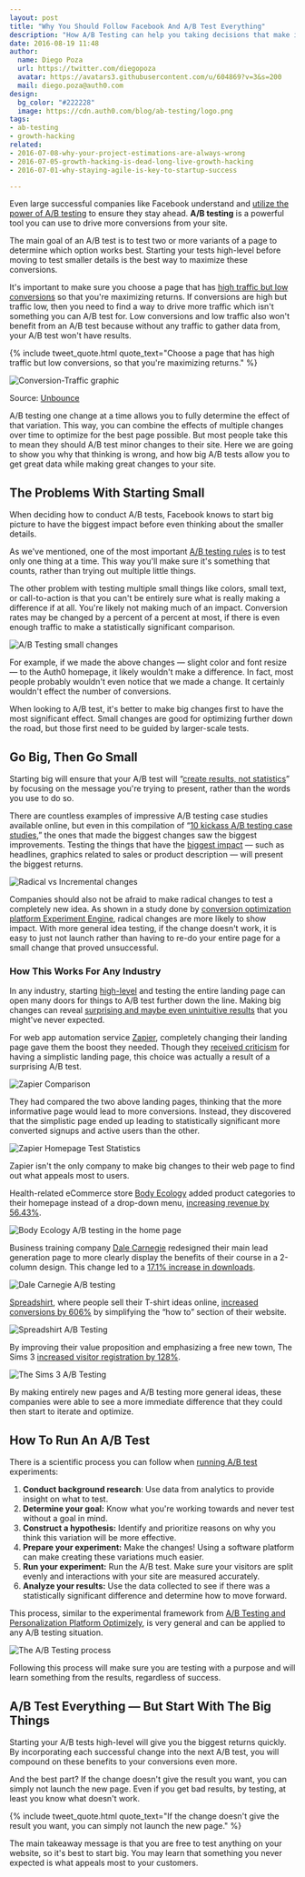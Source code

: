 ```yaml
---
layout: post
title: "Why You Should Follow Facebook And A/B Test Everything"
description: "How A/B Testing can help you taking decisions that make impact"
date: 2016-08-19 11:48
author: 
  name: Diego Poza
  url: https://twitter.com/diegopoza
  avatar: https://avatars3.githubusercontent.com/u/604869?v=3&s=200
  mail: diego.poza@auth0.com
design: 
  bg_color: "#222228"
  image: https://cdn.auth0.com/blog/ab-testing/logo.png
tags: 
- ab-testing
- growth-hacking
related:
- 2016-07-08-why-your-project-estimations-are-always-wrong
- 2016-07-05-growth-hacking-is-dead-long-live-growth-hacking
- 2016-07-01-why-staying-agile-is-key-to-startup-success

---
```


Even large successful companies like Facebook understand and [utilize the power of A/B testing](https://fbinsights.files.wordpress.com/2016/07/facebookiq_placement-optimization.pdf) to ensure they stay ahead. **A/B testing** is a powerful tool you can use to drive more conversions from your site. 

The main goal of an A/B test is to test two or more variants of a page to determine which option works best. Starting your tests high-level before moving to test smaller details is the best way to maximize these conversions. 

It's important to make sure you choose a page that has [high traffic but low conversions](http://unbounce.com/a-b-testing/data-based-a-b-testing-process/) so that you're maximizing returns. If conversions are high but traffic low, then you need to find a way to drive more traffic which isn't something you can A/B test for. Low conversions and low traffic also won't benefit from an A/B test because without any traffic to gather data from, your A/B test won't have results.

{% include tweet_quote.html quote_text="Choose a page that has high traffic but low conversions, so that you're maximizing returns." %}

![Conversion-Traffic graphic](https://cdn.auth0.com/blog/ab-testing/conversion-traffic-graph.png)

Source: [Unbounce](http://webinar.unbounce.com/analytics-for-conversions/?utm_source=Webinar&utm_medium=Blog-Post&utm_content=conversion-rate-optimization&utm_campaign=Hiten-Shah&_ga=1.218726042.2055948509.1470424864)

A/B testing one change at a time allows you to fully determine the effect of that variation. This way, you can combine the effects of multiple changes over time to optimize for the best page possible. But most people take this to mean they should A/B test minor changes to their site. Here we are going to show you why that thinking is wrong, and how big A/B tests allow you to get great data while making great changes to your site.

## The Problems With Starting Small

When deciding how to conduct A/B tests, Facebook knows to start big picture to have the biggest impact before even thinking about the smaller details. 

As we've mentioned, one of the most important [A/B testing rules](https://blog.kissmetrics.com/know-about-ab-testing/) is to test only one thing at a time. This way you'll make sure it's something that counts, rather than trying out multiple little things. 

The other problem with testing multiple small things like colors, small text, or call-to-action is that you can't be entirely sure what is really making a difference if at all. You're likely not making much of an impact. Conversion rates may be changed by a percent of a percent at most, if there is even enough traffic to make a statistically significant comparison.

![A/B Testing small changes](https://cdn.auth0.com/blog/ab-testing/small-changes.png)

For example, if we made the above changes — slight color and font resize — to the Auth0 homepage, it likely wouldn't make a difference. In fact, most people probably wouldn't even notice that we made a change. It certainly wouldn't effect the number of conversions.

When looking to A/B test, it's better to make big changes first to have the most significant effect. Small changes are good for optimizing further down the road, but those first need to be guided by larger-scale tests.

## Go Big, Then Go Small

Starting big will ensure that your A/B test will “[create results, not statistics](https://blog.kissmetrics.com/ab-testing-results/)” by focusing on the message you're trying to present, rather than the words you use to do so.

There are countless examples of impressive A/B testing case studies available online, but even in this compilation of “[10 kickass A/B testing case studies](https://vwo.com/blog/10-kickass-ab-testing-case-studies/),” the ones that made the biggest changes saw the biggest improvements. Testing the things that have the [biggest impact](https://blog.kissmetrics.com/ab-testing-introduction/) — such as headlines, graphics related to sales or product description — will present the biggest returns.

![Radical vs Incremental changes](https://cdn.auth0.com/blog/ab-testing/radical-vs-incremental-changes.png)

Companies should also not be afraid to make radical changes to test a completely new idea. As shown in a study done by [conversion optimization platform Experiment Engine](https://www.experimentengine.com/blog/2016/08/02/what-exactly-are-companies-ab-testing/), radical changes are more likely to show impact. With more general idea testing, if the change doesn't work, it is easy to just not launch rather than having to re-do your entire page for a small change that proved unsuccessful. 

### How This Works For Any Industry

In any industry, starting [high-level](https://knowledge.hubspot.com/landing-page-user-guide-v2/how-to-ab-test-landing-pages) and testing the entire landing page can open many doors for things to A/B test further down the line. Making big changes can reveal [surprising and maybe even unintuitive results](http://unbounce.com/a-b-testing/surprising-a-b-test-results/) that you might've never expected. 

For web app automation service [Zapier](https://zapier.com/app/explore), completely changing their landing page gave them the boost they needed. Though they [received criticism](http://www.usertesting.com/blog/2015/06/09/homepage/) for having a simplistic landing page, this choice was actually a result of a surprising A/B test.

![Zapier Comparison](https://cdn.auth0.com/blog/ab-testing/zapier-comparison.png)

They had compared the two above landing pages, thinking that the more informative page would lead to more conversions. Instead, they discovered that the simplistic page ended up leading to statistically significant more converted signups and active users than the other.

![Zapier Homepage Test Statistics](https://cdn.auth0.com/blog/ab-testing/zapier-homepage-test-stats.png)

Zapier isn't the only company to make big changes to their web page to find out what appeals most to users.

Health-related eCommerce store [Body Ecology](http://bodyecology.com/) added product categories to their homepage instead of a drop-down menu, [increasing revenue by 56.43%](https://vwo.com/blog/10-kickass-ab-testing-case-studies/).

![Body Ecology A/B testing in the home page](https://cdn.auth0.com/blog/ab-testing/body-ecology.jpg)

Business training company [Dale Carnegie](http://www.dalecarnegie.com/) redesigned their main lead generation page to more clearly display the benefits of their course in a 2-column design. This change led to a [17.1% increase in downloads](https://blog.optimizely.com/2016/03/02/form-redesign-increase-leads/).

![Dale Carnegie A/B testing](https://cdn.auth0.com/blog/ab-testing/dale-carnegie.jpg)

[Spreadshirt](https://www.spreadshirt.com/), where people sell their T-shirt ideas online, [increased conversions by 606%](http://blog.wishpond.com/post/98235786280/50-a-b-split-test-conversion-optimization-case-studies) by simplifying the “how to” section of their website.

![Spreadshirt A/B Testing](https://cdn.auth0.com/blog/ab-testing/spreadshirt.png)

By improving their value proposition and emphasizing a free new town, The Sims 3 [increased visitor registration by 128%](https://blog.kissmetrics.com/100-conversion-optimization-case-studies/).

![The Sims 3 A/B Testing](https://cdn.auth0.com/blog/ab-testing/the-sims.jpg)

By making entirely new pages and A/B testing more general ideas, these companies were able to see a more immediate difference that they could then start to iterate and optimize. 

## How To Run An A/B Test 

There is a scientific process you can follow when [running A/B test](https://www.optimizely.com/ab-testing/) experiments:

1. **Conduct background research**: Use data from analytics to provide insight on what to test.
2. **Determine your goal:** Know what you're working towards and never test without a goal in mind.
3. **Construct a hypothesis:** Identify and prioritize reasons on why you think this variation will be more effective.
4. **Prepare your experiment:** Make the changes! Using a software platform can make creating these variations much easier.
5. **Run your experiment:** Run the A/B test. Make sure your visitors are split evenly and interactions with your site are measured accurately.
6. **Analyze your results:** Use the data collected to see if there was a statistically significant difference and determine how to move forward.

This process, similar to the experimental framework from [A/B Testing and Personalization Platform Optimizely](https://www.optimizely.com/), is very general and can be applied to any A/B testing situation.

![The A/B Testing process](https://cdn.auth0.com/blog/ab-testing/ab-testing-process.png)

Following this process will make sure you are testing with a purpose and will learn something from the results, regardless of success. 

## A/B Test Everything — But Start With The Big Things

Starting your A/B tests high-level will give you the biggest returns quickly. By incorporating each successful change into the next A/B test, you will compound on these benefits to your conversions even more.

And the best part? If the change doesn't give the result you want, you can simply not launch the new page. Even if you get bad results, by testing, at least you know what doesn't work.

{% include tweet_quote.html quote_text="If the change doesn't give the result you want, you can simply not launch the new page." %}

The main takeaway message is that you are free to test anything on your website, so it's best to start big. You may learn that something you never expected is what appeals most to your customers.
